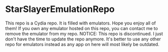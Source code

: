 # StarSlayerEmulationRepo
This repo is a Cydia repo. It is filled with emulators. Hope you enjoy all of them!
If you own any emulator hosted on this repo, you can contact me to remove the emulator from my repo.
NOTICE: This repo is discontinued. I just don't have the time to update the repo anymore. It's better to use any other repo for emulators instead as any app on here will most likely be outdated.
